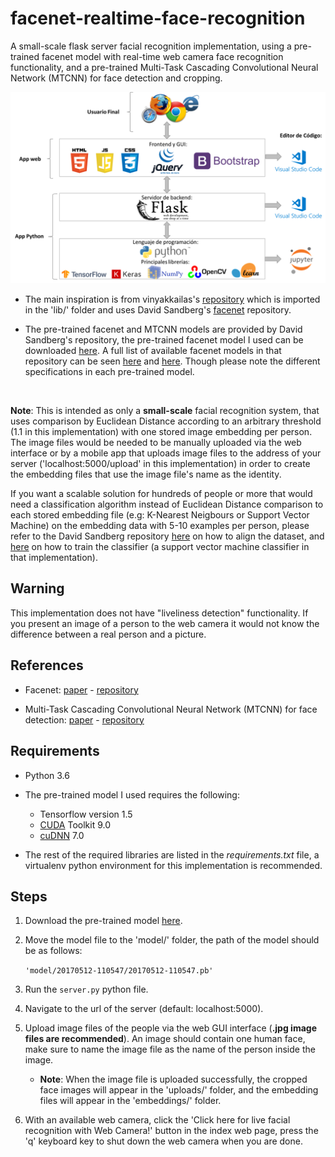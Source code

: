 # facenet-realtime-face-recognition

A small-scale flask server facial recognition implementation, using a pre-trained facenet model with real-time web camera face recognition functionality, and a pre-trained Multi-Task Cascading Convolutional Neural Network (MTCNN) for face detection and cropping.

![Repo List](Screens/arquitectura.png)

* The main inspiration is from vinyakkailas's [repository](https://github.com/vinayakkailas/Face_Recognition) which is imported in the 'lib/' folder and uses David Sandberg's [facenet](https://github.com/davidsandberg/facenet) repository.

* The pre-trained facenet and MTCNN models are provided by David Sandberg's repository, the pre-trained facenet model I used can be downloaded [here](https://drive.google.com/file/d/0B5MzpY9kBtDVZ2RpVDYwWmxoSUk/edit). A full list of available facenet models in that repository can be seen [here](https://github.com/davidsandberg/facenet/wiki/Training-using-the-VGGFace2-dataset#difference-to-previous-models) and [here](https://github.com/davidsandberg/facenet#pre-trained-models). Though please note the different specifications in each pre-trained model.

&nbsp;

**Note**: This is intended as only a **small-scale** facial recognition system, that uses comparison by Euclidean Distance according to an arbitrary threshold (1.1 in this implementation) with one stored image embedding per person. The image files would be needed to be manually uploaded via the web interface or by a mobile app that uploads image files to the address of your server ('localhost:5000/upload' in this implementation) in order to create the embedding files that use the image file's name as the identity.

If you want a scalable solution for hundreds of people or more that would need a classification algorithm instead of Euclidean Distance comparison to each stored embedding file (e.g: K-Nearest Neigbours or Support Vector Machine) on the embedding data with 5-10 examples per person, please refer to the David Sandberg repository [here](https://github.com/davidsandberg/facenet/wiki/Validate-on-lfw#4-align-the-lfw-dataset) on how to align the dataset, and [here](https://github.com/davidsandberg/facenet/wiki/Train-a-classifier-on-own-images) on how to train the classifier (a support vector machine classifier in that implementation).

## Warning
This implementation does not have "liveliness detection" functionality. If you present an image of a person to the web camera it would not know the difference between a real person and a picture.

## References
* Facenet: [paper](https://arxiv.org/abs/1503.03832) - [repository](https://github.com/davidsandberg/facenet)


* Multi-Task Cascading Convolutional Neural Network (MTCNN) for face detection: [paper](https://arxiv.org/abs/1604.02878) - [repository](https://github.com/foreverYoungGitHub/MTCNN)


## Requirements
* Python 3.6

* The pre-trained model I used requires the following:
    * Tensorflow version 1.5
    * [CUDA](https://developer.nvidia.com/cuda-90-download-archive) Toolkit 9.0
    * [cuDNN](https://developer.nvidia.com/cudnn) 7.0


* The rest of the required libraries are listed in the *requirements.txt* file, a virtualenv python environment for this implementation is recommended.    

## Steps
1. Download the pre-trained model [here](https://drive.google.com/file/d/0B5MzpY9kBtDVZ2RpVDYwWmxoSUk/edit).

2. Move the model file to the 'model/' folder, the path of the model should be as follows:

     ```'model/20170512-110547/20170512-110547.pb'```


3. Run the ```server.py``` python file.

4. Navigate to the url of the server (default: localhost:5000).

5. Upload image files of the people via the web GUI interface (**.jpg image files are recommended**). An image should contain one human face, make sure to name the image file as the name of the person inside the image.

    * **Note**: When the image file is uploaded successfully, the cropped face images will appear in the 'uploads/' folder, and the embedding files will appear in the 'embeddings/' folder.


6. With an available web camera, click the 'Click here for live facial recognition with Web Camera!' button in the index web page, press the 'q' keyboard key to shut down the web camera when you are done.
